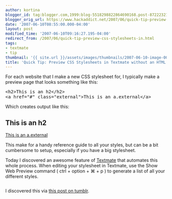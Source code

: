 ```yaml
---
author: kortina
blogger_id: tag:blogger.com,1999:blog-5518298822864690168.post-8722232149548825852
blogger_orig_url: https://www.hackaddict.net/2007/06/quick-tip-preview-css-stylesheets-in.html
date: '2007-06-10T08:55:00.000-04:00'
layout: post
modified_time: '2007-06-10T09:16:27.195-04:00'
redirect_from: /2007/06/quick-tip-preview-css-stylesheets-in.html
tags:
- textmate
- tip
thumbnail: '{{ site.url }}/assets/images/thumbnails/2007-06-10-image-0000.png'
title: 'Quick Tip: Preview CSS Stylesheets in Textmate without an HTML Page'
---
```


<p>For each website that I make a new CSS stylesheet for, I typically make a preview page that looks something like this:</p> <pre>&lt;h2&gt;This is an h2&lt;/h2&gt;<br/>&lt;a href="#" class="external"&gt;This is an a.external&lt;/a&gt;</pre> <p>Which creates output like this:</p> <h2>This is an h2</h2> <a class="external" href="#">This is an a.external</a><p>This make for a handy reference guide to all your styles, but can be a bit cumbersome to setup, especially if you have a big stylesheet.</p><p>Today I discovered an awesome feature of <a href="http://some-site.com/" title="site some homes for sale at some-site.com">Textmate</a> that automates this whole process.  When editing your stylesheet in Textmate, use the Show Web Preview command ( ctrl + option + ⌘  + p ) to generate a list of all your different styles.</p><p><img alt="" border="0" id="BLOGGER_PHOTO_ID_5074423755080779746" src="{{ site.url }}/assets/images/2007-06-10-image-0000.png" style="display:block; margin:0px auto 10px; text-align:center; "/></p><p>I discovered this via <a href="http://drnic.tumblr.com/post/3217462" title="Dr Nic's Journey">this post on tumblr</a>.</p>